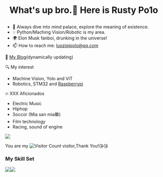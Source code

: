 <div align="center">

**<h1>What's up bro.👋 Here is Rusty Po1o</h>**

</div>

- 🔭 Always dive into mind palace, explore the meaning of existence.
- 💡 Python/Maching Vision/Robotic is my area.
- 🌍 Elon Musk fanboi, drunking in the universe!
- 📫 How to reach me: luoziqipolo@qq.com

💬 [My Blog](https://polo-0831.github.io/)(dynamically updating)

🔍 My interest
- Machine Vision, Yolo and ViT
- Robotics, STM32 and [Raspberrypi](https://www.raspberrypi.com/)

🔥 XXX Aficionados
- Electric Music
- Hiphop
- Soccor (Mia san mia🟥)
- Film technology
- Racing, sound of engine

![](https://github-readme-stats.vercel.app/api?username=wisdom-zhe&show_icons=true&theme=transparent)

You are my ![Visitor Count](https://profile-counter.glitch.me/wisdom-zhe/count.svg) visitor,Thank You!:kissing_heart::kissing_heart:

### My Skill Set

![](https://img.shields.io/badge/Java-ED8B00?style=for-the-badge&logo=openjdk&logoColor=white)![](https://img.shields.io/badge/Python-3776AB?style=for-the-badge&logo=python&logoColor=white)

